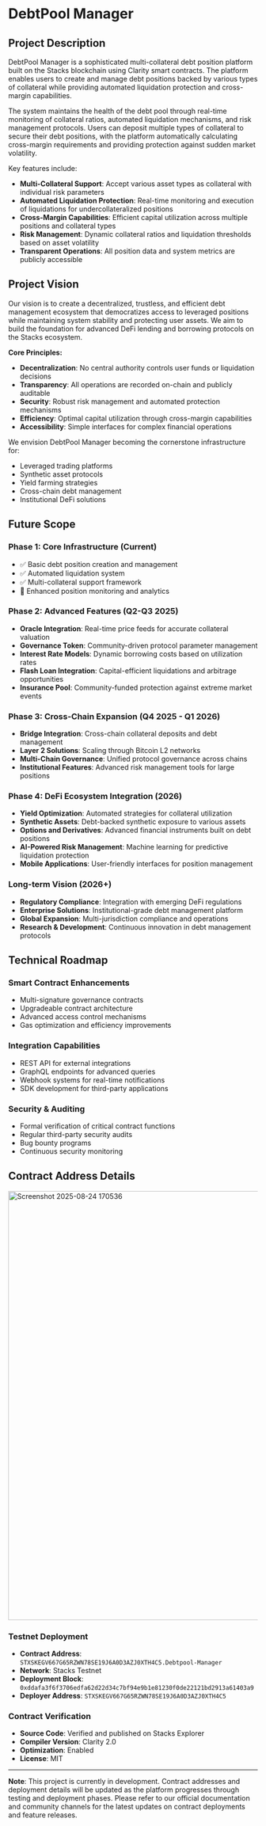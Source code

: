 # DebtPool Manager

## Project Description

DebtPool Manager is a sophisticated multi-collateral debt position platform built on the Stacks blockchain using Clarity smart contracts. The platform enables users to create and manage debt positions backed by various types of collateral while providing automated liquidation protection and cross-margin capabilities. 

The system maintains the health of the debt pool through real-time monitoring of collateral ratios, automated liquidation mechanisms, and risk management protocols. Users can deposit multiple types of collateral to secure their debt positions, with the platform automatically calculating cross-margin requirements and providing protection against sudden market volatility.

Key features include:
- **Multi-Collateral Support**: Accept various asset types as collateral with individual risk parameters
- **Automated Liquidation Protection**: Real-time monitoring and execution of liquidations for undercollateralized positions
- **Cross-Margin Capabilities**: Efficient capital utilization across multiple positions and collateral types
- **Risk Management**: Dynamic collateral ratios and liquidation thresholds based on asset volatility
- **Transparent Operations**: All position data and system metrics are publicly accessible

## Project Vision

Our vision is to create a decentralized, trustless, and efficient debt management ecosystem that democratizes access to leveraged positions while maintaining system stability and protecting user assets. We aim to build the foundation for advanced DeFi lending and borrowing protocols on the Stacks ecosystem.

**Core Principles:**
- **Decentralization**: No central authority controls user funds or liquidation decisions
- **Transparency**: All operations are recorded on-chain and publicly auditable  
- **Security**: Robust risk management and automated protection mechanisms
- **Efficiency**: Optimal capital utilization through cross-margin capabilities
- **Accessibility**: Simple interfaces for complex financial operations

We envision DebtPool Manager becoming the cornerstone infrastructure for:
- Leveraged trading platforms
- Synthetic asset protocols  
- Yield farming strategies
- Cross-chain debt management
- Institutional DeFi solutions

## Future Scope

### Phase 1: Core Infrastructure (Current)
- ✅ Basic debt position creation and management
- ✅ Automated liquidation system
- ✅ Multi-collateral support framework
- 🔄 Enhanced position monitoring and analytics

### Phase 2: Advanced Features (Q2-Q3 2025)
- **Oracle Integration**: Real-time price feeds for accurate collateral valuation
- **Governance Token**: Community-driven protocol parameter management
- **Interest Rate Models**: Dynamic borrowing costs based on utilization rates
- **Flash Loan Integration**: Capital-efficient liquidations and arbitrage opportunities
- **Insurance Pool**: Community-funded protection against extreme market events

### Phase 3: Cross-Chain Expansion (Q4 2025 - Q1 2026)
- **Bridge Integration**: Cross-chain collateral deposits and debt management
- **Layer 2 Solutions**: Scaling through Bitcoin L2 networks
- **Multi-Chain Governance**: Unified protocol governance across chains
- **Institutional Features**: Advanced risk management tools for large positions

### Phase 4: DeFi Ecosystem Integration (2026)
- **Yield Optimization**: Automated strategies for collateral utilization
- **Synthetic Assets**: Debt-backed synthetic exposure to various assets
- **Options and Derivatives**: Advanced financial instruments built on debt positions  
- **AI-Powered Risk Management**: Machine learning for predictive liquidation protection
- **Mobile Applications**: User-friendly interfaces for position management

### Long-term Vision (2026+)
- **Regulatory Compliance**: Integration with emerging DeFi regulations
- **Enterprise Solutions**: Institutional-grade debt management platform
- **Global Expansion**: Multi-jurisdiction compliance and operations
- **Research & Development**: Continuous innovation in debt management protocols

## Technical Roadmap

### Smart Contract Enhancements
- Multi-signature governance contracts
- Upgradeable contract architecture
- Advanced access control mechanisms
- Gas optimization and efficiency improvements

### Integration Capabilities
- REST API for external integrations
- GraphQL endpoints for advanced queries
- Webhook systems for real-time notifications
- SDK development for third-party applications

### Security & Auditing
- Formal verification of critical contract functions
- Regular third-party security audits
- Bug bounty programs
- Continuous security monitoring

## Contract Address Details

<img width="1895" height="867" alt="Screenshot 2025-08-24 170536" src="https://github.com/user-attachments/assets/72ee5b29-b941-41c6-92e0-3f5b45b01cbe" />



### Testnet Deployment  
- **Contract Address**: `STXSKEGV667G65RZWN78SE19J6A0D3AZJ0XTH4C5.Debtpool-Manager`
- **Network**: Stacks Testnet
- **Deployment Block**: `0xddafa3f6f3706edfa62d22d34c7bf94e9b1e81230f0de22121bd2913a61403a9`
- **Deployer Address**: `STXSKEGV667G65RZWN78SE19J6A0D3AZJ0XTH4C5`

### Contract Verification
- **Source Code**: Verified and published on Stacks Explorer
- **Compiler Version**: Clarity 2.0
- **Optimization**: Enabled
- **License**: MIT

---


**Note**: This project is currently in development. Contract addresses and deployment details will be updated as the platform progresses through testing and deployment phases. Please refer to our official documentation and community channels for the latest updates on contract deployments and feature releases.

